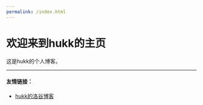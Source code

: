 ```yaml
---
permalink: /index.html
---
```


# 欢迎来到hukk的主页

这是hukk的个人博客。

---
#### 友情链接：
- [hukk的洛谷博客](https://www.luogu.com.cn/blog/hukk/)
